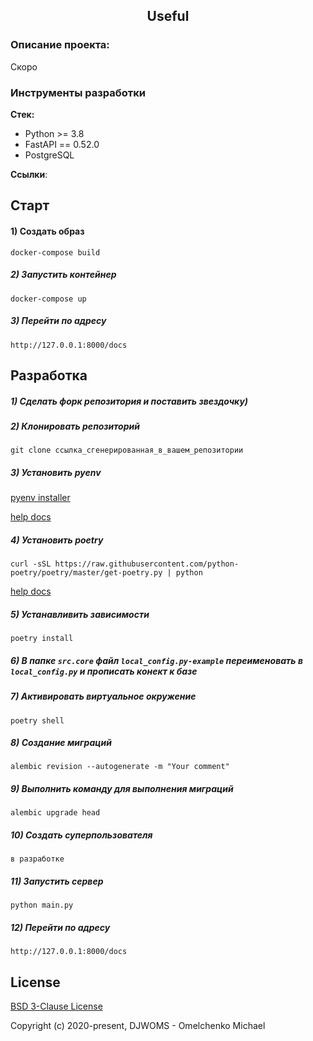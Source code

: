 <h2 align="center">Useful</h2>


### Описание проекта:
Скоро

### Инструменты разработки

**Стек:**
- Python >= 3.8
- FastAPI == 0.52.0
- PostgreSQL

**Ссылки**:

## Старт

#### 1) Создать образ

    docker-compose build

##### 2) Запустить контейнер

    docker-compose up
    
##### 3) Перейти по адресу

    http://127.0.0.1:8000/docs

## Разработка

##### 1) Сделать форк репозитория и поставить звездочку)

##### 2) Клонировать репозиторий

    git clone ссылка_сгенерированная_в_вашем_репозитории

##### 3) Установить pyenv

[pyenv installer](https://github.com/pyenv/pyenv-installer)
    
[help docs](https://github.com/pyenv/pyenv)
    
##### 4) Установить poetry

    curl -sSL https://raw.githubusercontent.com/python-poetry/poetry/master/get-poetry.py | python
    
[help docs](https://python-poetry.org/docs/)
    
##### 5) Устанавливить зависимости
    
    poetry install

##### 6) В папке `src.core` файл `local_config.py-example` переименовать в `local_config.py` и прописать конект к базе

##### 7) Активировать виртуальное окружение

    poetry shell
       
##### 8) Создание миграций

    alembic revision --autogenerate -m "Your comment"

##### 9) Выполнить команду для выполнения миграций

    alembic upgrade head
    
##### 10) Создать суперпользователя

    в разработке
    
##### 11) Запустить сервер

    python main.py
    
##### 12) Перейти по адресу

    http://127.0.0.1:8000/docs
 
## License

[BSD 3-Clause License](https://opensource.org/licenses/BSD-3-Clause)

Copyright (c) 2020-present, DJWOMS - Omelchenko Michael



